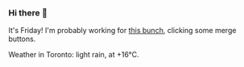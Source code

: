 ### Hi there :wave:

It's Friday! I'm probably working for [this bunch](https://github.com/kohofinancial), clicking some merge buttons.

Weather in Toronto: light rain, at +16°C.

